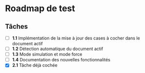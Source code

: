 # Roadmap de test

## Tâches

- [ ] **1.1** Implémentation de la mise à jour des cases à cocher dans le document actif
- [ ] **1.2** Détection automatique du document actif
- [ ] **1.3** Mode simulation et mode force
- [ ] **1.4** Documentation des nouvelles fonctionnalités
- [x] **2.1** Tâche déjà cochée
